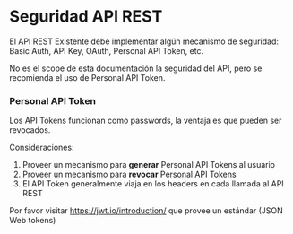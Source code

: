 # Seguridad API REST

El API REST Existente debe implementar algún mecanismo de seguridad: Basic Auth, API Key, OAuth, Personal API Token, etc.

No es el scope de esta documentación la seguridad del API, pero se recomienda el uso de Personal API Token.

### Personal API Token

Los API Tokens funcionan como passwords, la ventaja es que pueden ser revocados.

Consideraciones:

1. Proveer un mecanismo para **generar** Personal API Tokens al usuario
2. Proveer un mecanismo para **revocar** Personal API Tokens
3. El API Token generalmente viaja en los headers en cada llamada al API REST

Por favor visitar https://jwt.io/introduction/ que provee un estándar (JSON Web tokens)

